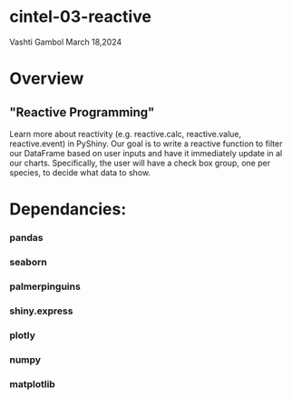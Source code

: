 # cintel-03-reactive
  Vashti Gambol
  March 18,2024

# Overview

## "Reactive Programming"
Learn more about reactivity (e.g. reactive.calc, reactive.value, reactive.event) in PyShiny.  Our goal is to write a reactive function to filter our DataFrame based on user inputs and have it immediately update in al our charts. 
Specifically, the user will have a check box group, one per species, to decide what data to show.

#  Dependancies:
### pandas
### seaborn
### palmerpinguins
### shiny.express
### plotly
### numpy
### matplotlib


